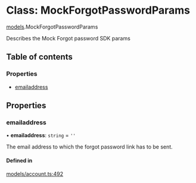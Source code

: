 # Class: MockForgotPasswordParams

[models](../wiki/models).MockForgotPasswordParams

Describes the Mock Forgot password SDK params

## Table of contents

### Properties

- [emailaddress](../wiki/models.MockForgotPasswordParams#emailaddress)

## Properties

### emailaddress

• **emailaddress**: `string` = `''`

The email address to which the forgot password link has to be sent.

#### Defined in

[models/account.ts:492](https://gitlab.com/baliganikhil/blackmirror-sdk/-/blob/349365c/src/models/account.ts#L492)
